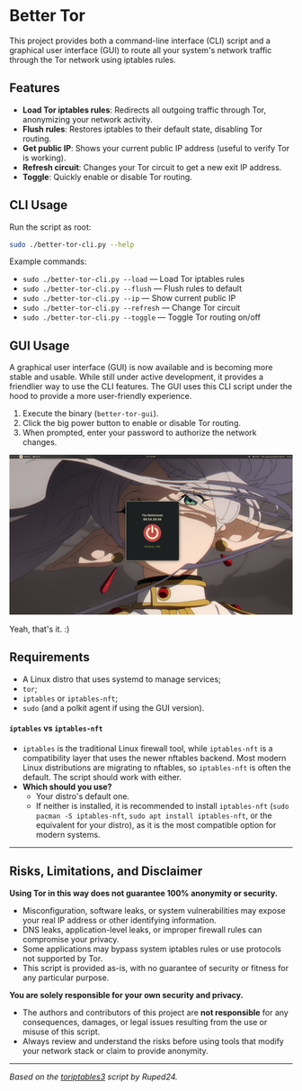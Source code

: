 # Better Tor

This project provides both a command-line interface (CLI) script and a graphical user interface (GUI) to route all your system's network traffic through the Tor network using iptables rules.

## Features
- **Load Tor iptables rules**: Redirects all outgoing traffic through Tor, anonymizing your network activity.
- **Flush rules**: Restores iptables to their default state, disabling Tor routing.
- **Get public IP**: Shows your current public IP address (useful to verify Tor is working).
- **Refresh circuit**: Changes your Tor circuit to get a new exit IP address.
- **Toggle**: Quickly enable or disable Tor routing.

## CLI Usage
Run the script as root:

```sh
sudo ./better-tor-cli.py --help
```

Example commands:
- `sudo ./better-tor-cli.py --load` — Load Tor iptables rules
- `sudo ./better-tor-cli.py --flush` — Flush rules to default
- `sudo ./better-tor-cli.py --ip` — Show current public IP
- `sudo ./better-tor-cli.py --refresh` — Change Tor circuit
- `sudo ./better-tor-cli.py --toggle` — Toggle Tor routing on/off

## GUI Usage
A graphical user interface (GUI) is now available and is becoming more stable and usable. While still under active development, it provides a friendlier way to use the CLI features. The GUI uses this CLI script under the hood to provide a more user-friendly experience.

1. Execute the binary (`better-tor-gui`).
2. Click the big power button to enable or disable Tor routing.
3. When prompted, enter your password to authorize the network changes.

![Better Tor GUI](preview/GUI%20On.png)

Yeah, that's it. :)

## Requirements
- A Linux distro that uses systemd to manage services;
- `tor`;
- `iptables` or `iptables-nft`;
- `sudo` (and a polkit agent if using the GUI version).

#### `iptables` vs `iptables-nft`

- `iptables` is the traditional Linux firewall tool, while `iptables-nft` is a compatibility layer that uses the newer nftables backend. Most modern Linux distributions are migrating to nftables, so `iptables-nft` is often the default. The script should work with either.
- **Which should you use?**
  - Your distro's default one.
  - If neither is installed, it is recommended to install `iptables-nft` (`sudo pacman -S iptables-nft`, `sudo apt install iptables-nft`, or the equivalent for your distro), as it is the most compatible option for modern systems.

---

## Risks, Limitations, and Disclaimer

**Using Tor in this way does not guarantee 100% anonymity or security.**
- Misconfiguration, software leaks, or system vulnerabilities may expose your real IP address or other identifying information.
- DNS leaks, application-level leaks, or improper firewall rules can compromise your privacy.
- Some applications may bypass system iptables rules or use protocols not supported by Tor.
- This script is provided as-is, with no guarantee of security or fitness for any particular purpose.

**You are solely responsible for your own security and privacy.**
- The authors and contributors of this project are **not responsible** for any consequences, damages, or legal issues resulting from the use or misuse of this script.
- Always review and understand the risks before using tools that modify your network stack or claim to provide anonymity.

---

*Based on the [toriptables3](https://github.com/ruped24/toriptables3) script by Ruped24.*
